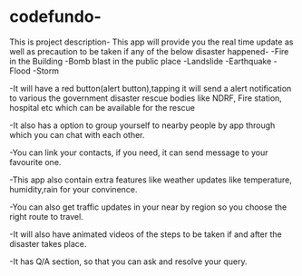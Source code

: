 # codefundo-
This is project description-
This app will provide you the real time update as well as precaution to be taken if any of the below disaster happened-
-Fire in the Building
-Bomb blast in the public place
-Landslide
-Earthquake
-Flood
-Storm

-It will have a red button(alert button),tapping it will send a alert notification to various the government disaster rescue bodies like NDRF, Fire station, hospital etc which can be available for the rescue 

-It also has a option to group yourself to nearby people by app through which you can chat with each other.

-You can link your contacts, if you need, it can send message to your favourite one.

-This app also contain extra features like weather updates like temperature, humidity,rain for your convinence.
 
-You can also get traffic updates in your near by region so you choose the right route to travel.

-It will also have animated videos of the steps to be taken if and after the disaster takes place.

-It has Q/A section, so that you can ask and resolve your query.

